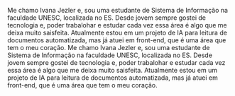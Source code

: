 Me chamo Ivana Jezler e, sou uma estudante de Sistema de Informação na faculdade UNESC, localizada no ES. Desde jovem sempre gostei de tecnologia e, poder trabalohar e estudar cada vez essa área é algo que me deixa muito saisfeita. Atualmente estou em um projeto de IA para leitura de documentos automatizada, mas já atuei em front-end, que é uma área que tem o meu coração.
Me chamo Ivana Jezler e, sou uma estudante de Sistema de Informação na faculdade UNESC, localizada no ES. Desde jovem sempre gostei de tecnologia e, poder trabalohar e estudar cada vez essa área é algo que me deixa muito saisfeita. Atualmente estou em um projeto de IA para leitura de documentos automatizada, mas já atuei em front-end, que é uma área que tem o meu coração.
